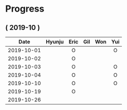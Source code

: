 # Progress

## ( 2019-10 )
| Date       | Hyunju | Eric | Gil | Won | Yui |
| :-:        |:-:     |:-:   |:-:  |:-:  |:-:  |
| 2019-10-01 |        |O     |     |     |O    |
| 2019-10-02 |        |O     |     |     |     |
| 2019-10-03 |        |O     |     |     |O    |
| 2019-10-04 |        |O     |     |     |O    |
| 2019-10-10 |        |O     |     |     |O    |
| 2019-10-19 |        |O     |     |     |     |
| 2019-10-26 |        |      |     |     |     |